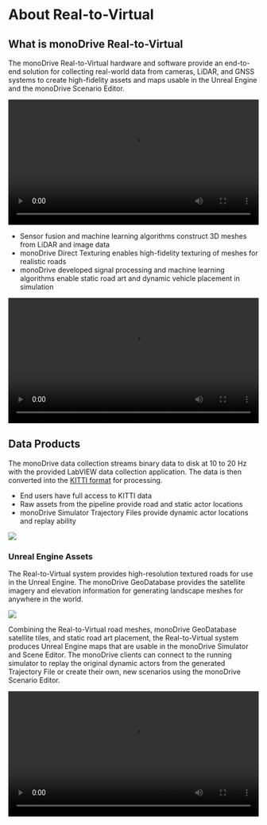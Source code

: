 # About Real-to-Virtual

## What is monoDrive Real-to-Virtual

The monoDrive Real-to-Virtual hardware and software provide an end-to-end 
solution for collecting real-world data from cameras, LiDAR, and GNSS systems
to create high-fidelity assets and maps usable in the Unreal Engine and the 
monoDrive Scenario Editor.

<video width=100% autoplay loop>
    <source src="../imgs/r2v_comparison.webm" type="video/mp4">
</video>

* Sensor fusion and machine learning algorithms construct 3D meshes from LiDAR and image data
* monoDrive Direct Texturing enables high-fidelity texturing of meshes for realistic roads
* monoDrive developed signal processing and machine learning algorithms enable static road art and dynamic vehicle placement in simulation

<video width=100% autoplay loop>
    <source src="../imgs/dynamic_actor_tracking.webm" type="video/mp4">
</video>

## Data Products

The monoDrive data collection streams binary data to disk at 10 to 20 Hz with
the provided LabVIEW data collection application. The data is then converted
into the [KITTI format](http://www.cvlibs.net/datasets/kitti/raw_data.php) for 
processing.

* End users have full access to KITTI data
* Raw assets from the pipeline provide road and static actor locations
* monoDrive Simulator Trajectory Files provide dynamic actor locations and replay ability

<div class="img_container">
    <img class='wide_img' src="../imgs/r2v_data_products.png"/>
</div>

### Unreal Engine Assets

The Real-to-Virtual system provides high-resolution textured roads for use in 
the Unreal Engine. The monoDrive GeoDatabase provides the satellite imagery
and elevation information for generating landscape meshes for anywhere in
the world. 

<div class="img_container">
    <img class='wide_img' src="../imgs/r2v_ue4_images.png"/>
</div>

Combining the Real-to-Virtual road meshes, monoDrive GeoDatabase satellite 
tiles, and static road art placement, the Real-to-Virtual system produces
Unreal Engine maps that are usable in the monoDrive Simulator and Scene Editor.
The monoDrive clients can connect to the running simulator to replay the 
original dynamic actors from the generated Trajectory File or create their own,
new scenarios using the monoDrive Scenario Editor.

<video width=100% autoplay loop>
    <source src="../imgs/r2v_ue4_sim.webm" type="video/mp4">
</video>
